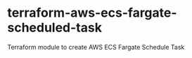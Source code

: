 # terraform-aws-ecs-fargate-scheduled-task
Terraform module to create AWS ECS Fargate Schedule Task
